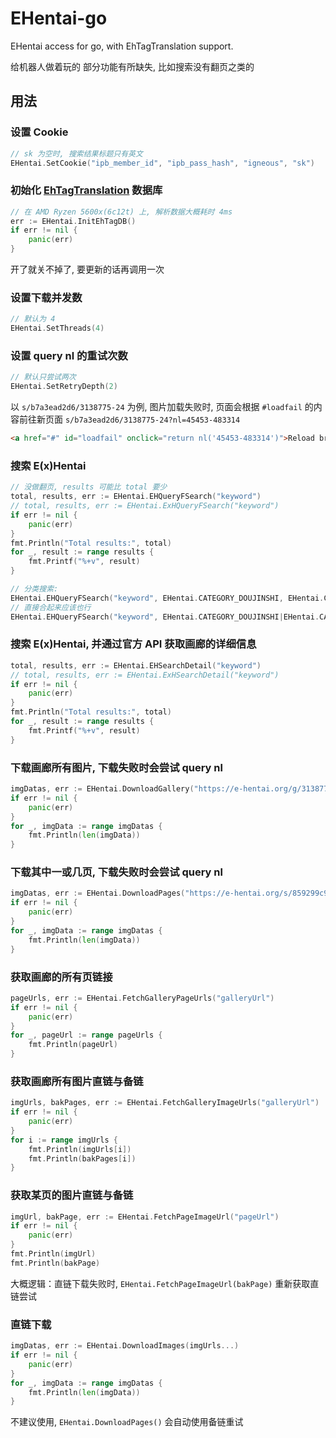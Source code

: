 # EHentai-go

EHentai access for go, with EhTagTranslation support.

给机器人做着玩的 部分功能有所缺失, 比如搜索没有翻页之类的

## 用法

### 设置 Cookie

```go
// sk 为空时, 搜索结果标题只有英文
EHentai.SetCookie("ipb_member_id", "ipb_pass_hash", "igneous", "sk")
```

### 初始化 [EhTagTranslation](github.com/EhTagTranslation/Database) 数据库

```go
// 在 AMD Ryzen 5600x(6c12t) 上, 解析数据大概耗时 4ms
err := EHentai.InitEhTagDB()
if err != nil {
    panic(err)
}
```

开了就关不掉了, 要更新的话再调用一次

### 设置下载并发数

```go
// 默认为 4
EHentai.SetThreads(4)
```

### 设置 query nl 的重试次数

```go
// 默认只尝试两次
EHentai.SetRetryDepth(2)
```

以 `s/b7a3ead2d6/3138775-24` 为例, 图片加载失败时, 页面会根据 `#loadfail` 的内容前往新页面 `s/b7a3ead2d6/3138775-24?nl=45453-483314`

```html
<a href="#" id="loadfail" onclick="return nl('45453-483314')">Reload broken image</a>
```

### 搜索 E(x)Hentai

```go
// 没做翻页, results 可能比 total 要少
total, results, err := EHentai.EHQueryFSearch("keyword")
// total, results, err := EHentai.ExHQueryFSearch("keyword")
if err != nil {
    panic(err)
}
fmt.Println("Total results:", total)
for _, result := range results {
    fmt.Printf("%+v", result)
}

// 分类搜索:
EHentai.EHQueryFSearch("keyword", EHentai.CATEGORY_DOUJINSHI, EHentai.CATEGORY_MANGA)
// 直接合起来应该也行
EHentai.EHQueryFSearch("keyword", EHentai.CATEGORY_DOUJINSHI|EHentai.CATEGORY_MANGA)
```

### 搜索 E(x)Hentai, 并通过官方 API 获取画廊的详细信息

```go
total, results, err := EHentai.EHSearchDetail("keyword")
// total, results, err := EHentai.ExHSearchDetail("keyword")
if err != nil {
    panic(err)
}
fmt.Println("Total results:", total)
for _, result := range results {
    fmt.Printf("%+v", result)
}
```

### 下载画廊所有图片, 下载失败时会尝试 query nl

```go
imgDatas, err := EHentai.DownloadGallery("https://e-hentai.org/g/3138775/30b0285f9b")
if err != nil {
    panic(err)
}
for _, imgData := range imgDatas {
    fmt.Println(len(imgData))
}
```

### 下载其中一或几页, 下载失败时会尝试 query nl

```go
imgDatas, err := EHentai.DownloadPages("https://e-hentai.org/s/859299c9ef/3138775-7", "https://e-hentai.org/s/0b2127ea05/3138775-8")
if err != nil {
    panic(err)
}
for _, imgData := range imgDatas {
    fmt.Println(len(imgData))
}
```

### 获取画廊的所有页链接

```go
pageUrls, err := EHentai.FetchGalleryPageUrls("galleryUrl")
if err != nil {
    panic(err)
}
for _, pageUrl := range pageUrls {
    fmt.Println(pageUrl)
}
```

### 获取画廊所有图片直链与备链

```go
imgUrls, bakPages, err := EHentai.FetchGalleryImageUrls("galleryUrl")
if err != nil {
    panic(err)
}
for i := range imgUrls {
    fmt.Println(imgUrls[i])
    fmt.Println(bakPages[i])
}
```

### 获取某页的图片直链与备链

```go
imgUrl, bakPage, err := EHentai.FetchPageImageUrl("pageUrl")
if err != nil {
    panic(err)
}
fmt.Println(imgUrl)
fmt.Println(bakPage)
```

大概逻辑：直链下载失败时, `EHentai.FetchPageImageUrl(bakPage)` 重新获取直链尝试

### 直链下载

```go
imgDatas, err := EHentai.DownloadImages(imgUrls...)
if err != nil {
    panic(err)
}
for _, imgData := range imgDatas {
    fmt.Println(len(imgData))
}
```

不建议使用, `EHentai.DownloadPages()` 会自动使用备链重试
